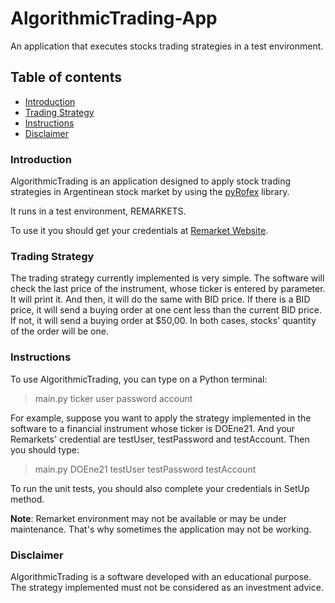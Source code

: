 # AlgorithmicTrading-App

An application that executes stocks trading strategies in a test environment.

## Table of contents

* [Introduction](#introduction)
* [Trading Strategy](#tradingstrategy)
* [Instructions](#instructions)
* [Disclaimer](#disclaimer)

### Introduction

AlgorithmicTrading is an application designed to apply stock trading strategies in Argentinean stock market by using the [pyRofex](https://github.com/matbarofex/pyRofex) library. 

It runs in a test environment, REMARKETS.

To use it you should get your credentials at [Remarket Website](https://remarkets.primary.ventures/).

### Trading Strategy

The trading strategy currently implemented is very simple. The software will check the last price of the instrument, whose ticker is entered by parameter. It will print it.
And then, it will do the same with BID price. If there is a BID price, it will send a buying order at one cent less than the current BID price. If not, it will send a buying order at $50,00. In both cases, stocks' quantity of the order will be one.

### Instructions

To use AlgorithmicTrading, you can type on a Python terminal:

> main.py ticker user password account

For example, suppose you want to apply the strategy implemented in the software to a financial instrument whose ticker is DOEne21. And your Remarkets' credential are testUser, testPassword and testAccount. Then you should type:

> main.py DOEne21 testUser testPassword testAccount

To run the unit tests, you should also complete your credentials in SetUp method.

**Note**: Remarket environment may not be available or may be under maintenance. That's why sometimes the application may not be working. 

### Disclaimer

AlgorithmicTrading is a software developed with an educational purpose. The strategy implemented must not be considered as an investment advice.
